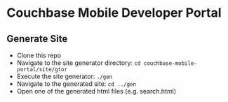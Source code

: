 Couchbase Mobile Developer Portal
=================================

Generate Site
-------------
- Clone this repo
- Navigate to the site generator directory:  `cd couchbase-mobile-portal/site/gtor`
- Execute the site generator:  `./gen`
- Navigate to the generated site:  `cd ../gen`
- Open one of the generated html files (e.g. search.html)
